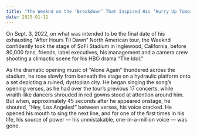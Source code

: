 ```yaml
---
title: "The Weeknd on the ‘Breakdown’ That Inspired His ‘Hurry Up Tomorrow’ Album and Film, and Why He Might Retire the Weeknd: ‘It Never Ends Until You End It’"
date: 2025-01-12
---
```


On Sept. 3, 2022, on what was intended to be the final date of his exhausting “After Hours Til Dawn” North American tour, the Weeknd confidently took the stage of SoFi Stadium in Inglewood, California, before 80,000 fans, friends, label executives, his management and a camera crew shooting a climactic scene for his HBO drama “The Idol.”

As the dramatic opening music of “Alone Again” thundered across the stadium, he rose slowly from beneath the stage on a hydraulic platform onto a set depicting a ruined, dystopian city. He began singing the song’s opening verses, as he had over the tour’s previous 17 concerts, while wraith-like dancers shrouded in red gowns stood at attention around him. But when, approximately 45 seconds after he appeared onstage, he shouted, “Hey, Los Angeles!” between verses, his voice cracked. He opened his mouth to sing the next line, and for one of the first times in his life, his source of power — his unmistakable, one-in-a-million voice — was gone.
